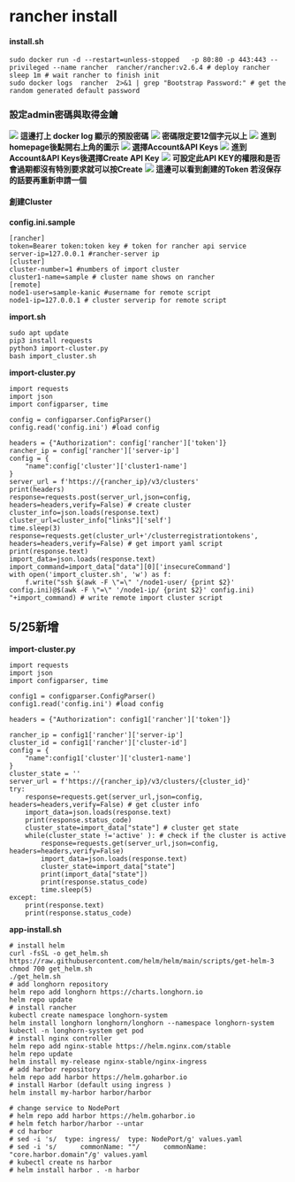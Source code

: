 # rancher install 

#### install.sh

```bash=
sudo docker run -d --restart=unless-stopped   -p 80:80 -p 443:443 --privileged --name rancher  rancher/rancher:v2.6.4 # deploy rancher
sleep 1m # wait rancher to finish init
sudo docker logs  rancher  2>&1 | grep "Bootstrap Password:" # get the random generated default password

```

### 設定admin密碼與取得金鑰

![](https://i.imgur.com/69z1mDz.png)
**這邊打上 docker log 顯示的預設密碼**
![](https://i.imgur.com/nj1zFoG.png)
**密碼限定要12個字元以上**
![](https://i.imgur.com/CTDV16B.png)
**進到homepage後點開右上角的圖示**
![](https://i.imgur.com/CL1eSSf.png)
**選擇Account&API Keys**
![](https://i.imgur.com/kFaqtW3.png)
**進到Account&API Keys後選擇Create API Key**
![](https://i.imgur.com/wxmzdgD.png)
**可設定此API KEY的權限和是否會過期都沒有特別要求就可以按Create**
![](https://i.imgur.com/Kn29ZLA.png)
**這邊可以看到創建的Token 若沒保存的話要再重新申請一個**

#### 創建Cluster

**config.ini.sample**
```bash=
[rancher]
token=Bearer token:token key # token for rancher api service 
server-ip=127.0.0.1 #rancher-server ip
[cluster]
cluster-number=1 #numbers of import cluster
cluster1-name=sample # cluster name shows on rancher
[remote]
node1-user=sample-kanic #username for remote script 
node1-ip=127.0.0.1 # cluster serverip for remote script 

```
**import.sh**
```bash=
sudo apt update
pip3 install requests
python3 import-cluster.py
bash import_cluster.sh
```
**import-cluster.py**
```bash=
import requests
import json
import configparser, time

config = configparser.ConfigParser()
config.read('config.ini') #load config

headers = {"Authorization": config['rancher']['token']}
rancher_ip = config['rancher']['server-ip']
config = {
    "name":config['cluster']['cluster1-name']
}
server_url = f'https://{rancher_ip}/v3/clusters'
print(headers)
response=requests.post(server_url,json=config, headers=headers,verify=False) # create cluster
cluster_info=json.loads(response.text)
cluster_url=cluster_info["links"]['self']
time.sleep(3)
response=requests.get(cluster_url+'/clusterregistrationtokens', headers=headers,verify=False) # get import yaml script 
print(response.text)
import_data=json.loads(response.text)
import_command=import_data["data"][0]['insecureCommand']
with open('import_cluster.sh', 'w') as f:
    f.write("ssh $(awk -F \"=\" '/node1-user/ {print $2}' config.ini)@$(awk -F \"=\" '/node1-ip/ {print $2}' config.ini) "+import_command) # write remote import cluster script 

```

## 5/25新增

**import-cluster.py**
```python=
import requests
import json
import configparser, time

config1 = configparser.ConfigParser()
config1.read('config.ini') #load config

headers = {"Authorization": config1['rancher']['token']}

rancher_ip = config1['rancher']['server-ip']
cluster_id = config1['rancher']['cluster-id']
config = {
    "name":config1['cluster']['cluster1-name']
}
cluster_state = ''
server_url = f'https://{rancher_ip}/v3/clusters/{cluster_id}' 
try:
    response=requests.get(server_url,json=config, headers=headers,verify=False) # get cluster info
    import_data=json.loads(response.text)
    print(response.status_code)
    cluster_state=import_data["state"] # cluster get state
    while(cluster_state !='active' ): # check if the cluster is active
        response=requests.get(server_url,json=config, headers=headers,verify=False)
        import_data=json.loads(response.text)
        cluster_state=import_data["state"]
        print(import_data["state"])
        print(response.status_code)
        time.sleep(5)
except:
    print(response.text)
    print(response.status_code)
```
**app-install.sh**
```bash=
# install helm
curl -fsSL -o get_helm.sh https://raw.githubusercontent.com/helm/helm/main/scripts/get-helm-3
chmod 700 get_helm.sh
./get_helm.sh
# add longhorn repository
helm repo add longhorn https://charts.longhorn.io
helm repo update
# install rancher 
kubectl create namespace longhorn-system
helm install longhorn longhorn/longhorn --namespace longhorn-system
kubectl -n longhorn-system get pod
# install nginx controller
helm repo add nginx-stable https://helm.nginx.com/stable
helm repo update 
helm install my-release nginx-stable/nginx-ingress
# add harbor repository 
helm repo add harbor https://helm.goharbor.io
# install Harbor (default using ingress )
helm install my-harbor harbor/harbor 

# change service to NodePort
# helm repo add harbor https://helm.goharbor.io
# helm fetch harbor/harbor --untar
# cd harbor
# sed -i 's/  type: ingress/  type: NodePort/g' values.yaml
# sed -i 's/      commonName: ""/      commonName: "core.harbor.domain"/g' values.yaml
# kubectl create ns harbor
# helm install harbor . -n harbor
```
